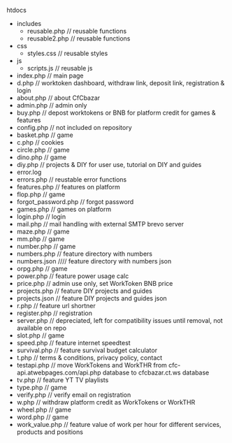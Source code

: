 htdocs
- includes
  - reusable.php // reusable functions
  - reusable2.php // reusable functions
- css
  - styles.css // reusable styles
- js
  - scripts.js // reusable js
- index.php // main page
- d.php // worktoken dashboard, withdraw link, deposit link, registration & login
- about.php // about CfCbazar
- admin.php // admin only
- buy.php // depost worktokens or BNB for platform credit for games & features
- config.php // not included on repository
- basket.php // game
- c.php // cookies
- circle.php // game
- dino.php // game
- diy.php // projects & DIY for user use, tutorial on DIY and guides
- error.log
- errors.php // reustable error functions
- features.php // features on platform
- flop.php // game
- forgot_password.php // forgot password
- games.php // games on platform
- login.php // login
- mail.php // mail handling with external SMTP brevo server
- maze.php // game
- mm.php // game
- number.php // game
- numbers.php // feature directory with numbers
- numbers.json //// feature directory with numbers json
- orpg.php // game
- power.php // feature power usage calc
- price.php // admin use only, set WorkToken BNB price
- projects.php // feature DIY projects and guides
- projects.json // feature DIY projects and guides json
- r.php // feature url shortner
- register.php // registration
- server.php // depreciated, left for compatibility issues until removal, not available on repo
- slot.php // game
- speed.php // feature internet speedtest
- survival.php // feature survival budget calculator
- t.php // terms & conditions, privacy policy, contact
- testapi.php // move WorkTokens and WorkTHR from cfc-api.atwebpages.com/api.php database to cfcbazar.ct.ws database
- tv.php // feature YT TV playlists
- type.php // game
- verify.php // verify email on registration
- w.php // withdraw platform credit as WorkTokens or WorkTHR
- wheel.php // game
- word.php // game
- work_value.php // feature value of work per hour for different services, products and positions
